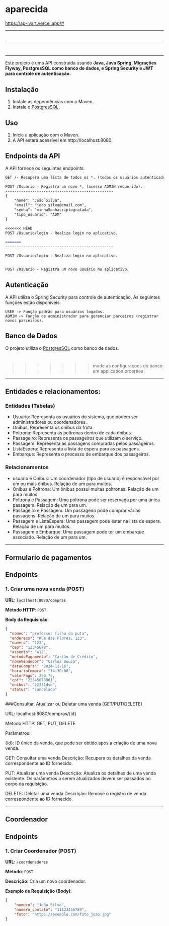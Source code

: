 # aparecida

https://ap-lyart.vercel.app/#

-----------------------------------------------------------------------------------------------------------------
#
-----------------------------------------------------------------------------------------------------------------
#
---------------------------------------------------------------------------------------------------------------

Este projeto é uma API construída usando **Java, Java Spring, Migrações Flyway, PostgresSQL como banco de dados, e Spring Security e JWT para controle de autenticação.**

## Instalação

1. Instale as dependências com o Maven.
2. Instale o [PostgresSQL](https://www.postgresql.org/).

## Uso

1. Inicie a aplicação com o Maven.
2. A API estará acessível em http://localhost:8080.

## Endpoints da API
A API fornece os seguintes endpoints:

```markdown
GET /- Recupera uma lista de todos os *. (todos os usuários autenticados)

POST /Usuario - Registra um novo *, (acesso ADMIN requerido).
------------------------------------------------
{
    "nome": "João Silva",
    "email": "joao.silva@email.com",
    "senha": "minhaSenhacriptografada",
    "tipo_usuario": "ADM"
}

<<<<<<< HEAD
POST /Usuario/login - Realiza login no aplicativo.

=======
------------------------------------------------

POST /Usuario/login - Realiza login no aplicativo.


POST /Usuario - Registra um novo usuário no aplicativo.
```

## Autenticação
A API utiliza o Spring Security para controle de autenticação. As seguintes funções estão disponíveis:

```
USER -> Função padrão para usuários logados.
ADMIN -> Função de administrador para gerenciar parceiros (registrar novos parceiros).
```
## Banco de Dados
O projeto utiliza o [PostgresSQL](https://www.postgresql.org/) como banco de dados.
#
>>>>>>> mude as configuraçoes do banco em application.proerties
---------------------------------------------------------------------------------------------------------------


## Entidades e relacionamentos:

### Entidades (Tabelas)
- Usuario: Representa os usuários do sistema, que podem ser administradores ou coordenadores.
- Onibus: Representa os ônibus da frota.
- Poltrona: Representa as poltronas dentro de cada ônibus.
- Passageiro: Representa os passageiros que utilizam o serviço.
- Passagem: Representa as passagens compradas pelos passageiros.
- ListaEspera: Representa a lista de espera para as passagens.
- Embarque: Representa o processo de embarque dos passageiros.
### Relacionamentos
- usuario e Onibus: Um coordenador (tipo de usuário) é responsável por um ou mais ônibus. Relação de um para muitos.
- Onibus e Poltrona: Um ônibus possui muitas poltronas. Relação de um para muitos.
- Poltrona e Passagem: Uma poltrona pode ser reservada por uma única passagem. Relação de um para um.
- Passageiro e Passagem: Um passageiro pode comprar várias passagens. Relação de um para muitos.
- Passagem e ListaEspera: Uma passagem pode estar na lista de espera. Relação de um para muitos.
- Passagem e Embarque: Uma passagem pode ter um embarque associado. Relação de um para um.



---------------------------------------------------------------------------------------------------------------



## Formulario de pagamentos


## Endpoints

### **1. Criar uma nova venda (POST)**

**URL**: `localhost:8080/compras`

**Método HTTP**: `POST`

**Body da Requisição**:

```json
{
  "nomec": "professor filho da puta",
  "endereco": "Rua das Flores, 123",
  "numero": "123",
  "cep": "12345678",
  "assento": "A12",
  "metodoPagamento": "Cartão de Crédito",
  "nomeVendedor": "Carlos Souza",
  "dataCompra": "2024-11-16",
  "horarioCompra": "14:30:00",
  "valorPago": 250.75,
  "cpf": "22345678901",
  "onibus": "22331dsd",
  "status": "cancelado"
}
```


###Consultar, Atualizar ou Deletar uma venda (GET/PUT/DELETE)


URL: localhost:8080/compras/{id}

Método HTTP: GET, PUT, DELETE

Parâmetros:

{id}: ID único da venda, que pode ser obtido após a criação de uma nova venda.

GET: Consultar uma venda
Descrição: Recupera os detalhes da venda correspondente ao ID fornecido.

PUT: Atualizar uma venda
Descrição: Atualiza os detalhes de uma venda existente. Os parâmetros a serem atualizados devem ser passados no corpo da requisição.

DELETE: Deletar uma venda
Descrição: Remove o registro de venda correspondente ao ID fornecido.


------------------------------------------------------------------------------------

## Coordenador

## Endpoints

### 1. **Criar Coordenador (POST)**

**URL**: `/coordenadores`

**Método**: `POST`

**Descrição**: Cria um novo coordenador.

**Exemplo de Requisição (Body)**:

```json
{
    "nomeco": "João Silva",
    "numero_contato": "11123456789",
    "foto": "https://exemplo.com/foto_joao.jpg"
}
